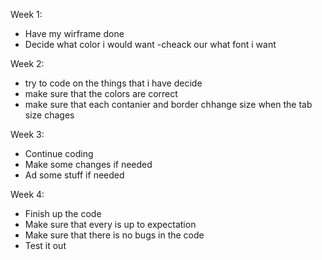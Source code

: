 Week 1:
- Have my wirframe done
- Decide what color i would want
-cheack our what font i want

Week 2:
- try to code on the things that i have decide
- make sure that the colors are correct
- make sure that each contanier and border chhange size when the tab size chages

Week 3:
- Continue coding
- Make some changes if needed
- Ad some stuff if needed

Week 4:
- Finish up the code
- Make sure that every is up to expectation
- Make sure that there is no bugs in the code
- Test it out
